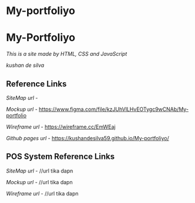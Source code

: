 # My-portfoliyo
# My-Portfoliyo

_This is a site made by HTML, CSS and JavaScript_

_kushan de silva_

## Reference Links
_SiteMap url_   -  

_Mockup url_    -  https://www.figma.com/file/kzJUhVlLHvEOTygc9wCNAb/My-portfolio

_Wireframe url_ - https://wireframe.cc/EmWEaj

_Github pages url_  -  https://kushandesilva59.github.io/My-portfoliyo/

## POS System Reference Links
_SiteMap url_    -  //url tika dapn

_Mockup url_     -  //url tika dapn

_Wireframe url_  -  //url tika dapn
